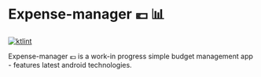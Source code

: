 # Expense-manager :euro: :bar_chart:
[![ktlint](https://img.shields.io/badge/code%20style-%E2%9D%A4-FF4081.svg)](https://ktlint.github.io/)

Expense-manager :euro: is a work-in progress simple budget management app - features latest android technologies.
